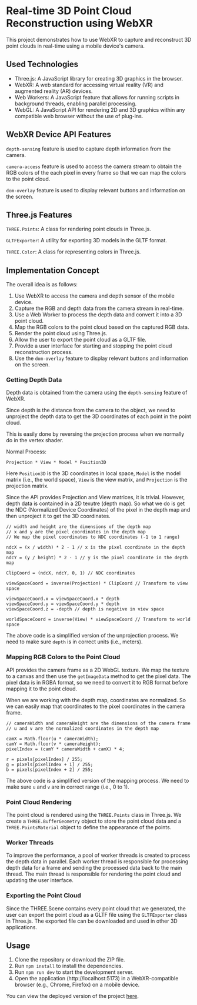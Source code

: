 # Real-time 3D Point Cloud Reconstruction using WebXR 

This project demonstrates how to use WebXR to capture and reconstruct 3D point clouds in real-time using a mobile device's camera.

## Used Technologies

- Three.js: A JavaScript library for creating 3D graphics in the browser.
- WebXR: A web standard for accessing virtual reality (VR) and augmented reality (AR) devices.
- Web Workers: A JavaScript feature that allows for running scripts in background threads, enabling parallel processing.
- WebGL: A JavaScript API for rendering 2D and 3D graphics within any compatible web browser without the use of plug-ins.

## WebXR Device API Features

`depth-sensing` feature is used to capture depth information from the camera.

`camera-access` feature is used to access the camera stream to obtain the RGB colors of the each pixel in every frame so that we can map the colors to the point cloud.

`dom-overlay` feature is used to display relevant buttons and information on the screen.

## Three.js Features

`THREE.Points`: A class for rendering point clouds in Three.js.

`GLTFExporter`: A utility for exporting 3D models in the GLTF format.

`THREE.Color`: A class for representing colors in Three.js.

## Implementation Concept

The overall idea is as follows:

1. Use WebXR to access the camera and depth sensor of the mobile device.
2. Capture the RGB and depth data from the camera stream in real-time.
3. Use a Web Worker to process the depth data and convert it into a 3D point cloud.
4. Map the RGB colors to the point cloud based on the captured RGB data.
5. Render the point cloud using Three.js.
6. Allow the user to export the point cloud as a GLTF file.
7. Provide a user interface for starting and stopping the point cloud reconstruction process.
8. Use the `dom-overlay` feature to display relevant buttons and information on the screen.


### Getting Depth Data

Depth data is obtained from the camera using the `depth-sensing` feature of WebXR. 

Since depth is the distance from the camera to the object, we need to unproject the depth data to get the 3D coordinates of each point in the point cloud.

This is easily done by reversing the projection process when we normally do in the vertex shader.

Normal Process:

``` Projection * View * Model * Position3D ```

Here `Position3D` is the 3D coordinates in local space, `Model` is the model matrix (i.e., the world space), `View` is the view matrix, and `Projection` is the projection matrix.

Since the API provides Projection and View matrices, it is trivial. However, depth data is contained in a 2D texutre (depth map). So what we do is get the NDC (Normalized Device Coordinates) of the pixel in the depth map and then unproject it to get the 3D coordinates.

```
// width and height are the dimensions of the depth map
// x and y are the pixel coordinates in the depth map
// We map the pixel coordinates to NDC coordinates (-1 to 1 range)

ndcX = (x / width) * 2 - 1 // x is the pixel coordinate in the depth map
ndcY = (y / height) * 2 - 1 // y is the pixel coordinate in the depth map

ClipCoord = (ndcX, ndcY, 0, 1) // NDC coordinates

viewSpaceCoord = inverse(Projection) * ClipCoord // Transform to view space

viewSpaceCoord.x = viewSpaceCoord.x * depth 
viewSpaceCoord.y = viewSpaceCoord.y * depth 
viewSpaceCoord.z = -depth // depth is negative in view space

worldSpaceCoord = inverse(View) * viewSpaceCoord // Transform to world space 
```

The above code is a simplified version of the unprojection process. We need to make sure `depth` is in correct units (i.e., meters).

### Mapping RGB Colors to the Point Cloud

API provides the camera frame as a 2D WebGL texture. We map the texture to a canvas and then use the `getImageData` method to get the pixel data. The pixel data is in RGBA format, so we need to convert it to RGB format before mapping it to the point cloud.

When we are working with the depth map, coordinates are normalized. So we can easily map that coordinates to the pixel coordinates in the camera frame. 

```
// cameraWidth and cameraHeight are the dimensions of the camera frame
// u and v are the normalized coordinates in the depth map

camX = Math.floor(u * cameraWidth);
camY = Math.floor(v * cameraHeight);
pixelIndex = (camY * cameraWidth + camX) * 4;

r = pixels[pixelIndex] / 255;
g = pixels[pixelIndex + 1] / 255;
b = pixels[pixelIndex + 2] / 255;
```

The above code is a simplified version of the mapping process. We need to make sure `u` and `v` are in correct range (i.e., 0 to 1).

### Point Cloud Rendering

The point cloud is rendered using the `THREE.Points` class in Three.js. We create a `THREE.BufferGeometry` object to store the point cloud data and a `THREE.PointsMaterial` object to define the appearance of the points.

### Worker Threads

To improve the performance, a pool of worker threads is created to process the depth data in parallel. Each worker thread is responsible for processing depth data for a frame and sending the processed data back to the main thread. The main thread is responsible for rendering the point cloud and updating the user interface.

### Exporting the Point Cloud

Since the THREE.Scene contains every point cloud that we generated, the user can export the point cloud as a GLTF file using the `GLTFExporter` class in Three.js. The exported file can be downloaded and used in other 3D applications.

## Usage

1. Clone the repository or download the ZIP file.
2. Run `npm install` to install the dependencies.
3. Run `npm run dev` to start the development server.
4. Open the application (http://localhost:5173) in a WebXR-compatible browser (e.g., Chrome, Firefox) on a mobile device.


You can view the deployed version of the project [here](https://webxr-point-cloud.vercel.app/).









